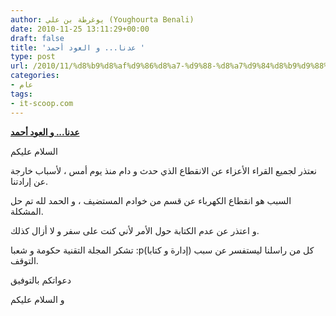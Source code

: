 ```yaml
---
author: يوغرطة بن علي (Youghourta Benali)
date: 2010-11-25 13:11:29+00:00
draft: false
title: 'عدنا... و العود أحمد '
type: post
url: /2010/11/%d8%b9%d8%af%d9%86%d8%a7-%d9%88-%d8%a7%d9%84%d8%b9%d9%88%d8%af-%d8%a3%d8%ad%d9%85%d8%af/
categories:
- عام
tags:
- it-scoop.com
---
```


**[عدنا... و العود أحمد](http://www.it-scoop.com/2010/11/عدنا-و-العود-أحمد)**




السلام عليكم


نعتذر لجميع القراء الأعزاء عن الانقطاع الذي حدث و دام منذ يوم أمس ، لأسباب خارجة عن إرادتنا.

السبب هو انقطاع الكهرباء عن قسم من خوادم المستضيف ، و الحمد لله تم حل المشكلة.

و اعتذر عن عدم الكتابة حول الأمر لأني كنت على سفر و لا أزال كذلك.

تشكر المجلة التقنية حكومة و شعبا :p(إدارة و كتابا) كل من راسلنا ليستفسر عن سبب التوقف.

دعواتكم بالتوفيق

و السلام عليكم
